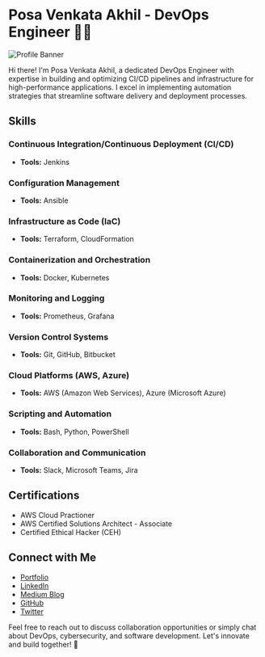 # Posa Venkata Akhil - DevOps Engineer 👨‍💻

![Profile Banner](https://your-image-url.com/banner.png)


Hi there! I'm Posa Venkata Akhil, a dedicated DevOps Engineer with expertise in building and optimizing CI/CD pipelines and infrastructure for high-performance applications. I excel in implementing automation strategies that streamline software delivery and deployment processes.


## Skills

### Continuous Integration/Continuous Deployment (CI/CD) <i class="fab fa-jenkins"></i>

- **Tools:** Jenkins

### Configuration Management <i class="fab fa-ansible"></i>

- **Tools:** Ansible

### Infrastructure as Code (IaC) <i class="fab fa-aws"></i> <i class="fab fa-terraform"></i> <i class="fab fa-cloudformation"></i>

- **Tools:** Terraform, CloudFormation

### Containerization and Orchestration <i class="fab fa-docker"></i> <i class="fab fa-kubernetes"></i>

- **Tools:** Docker, Kubernetes

### Monitoring and Logging <i class="fas fa-chart-line"></i> <i class="fas fa-chart-bar"></i>

- **Tools:** Prometheus, Grafana

### Version Control Systems <i class="fab fa-git"></i> <i class="fab fa-github"></i> <i class="fab fa-bitbucket"></i>

- **Tools:** Git, GitHub, Bitbucket

### Cloud Platforms (AWS, Azure) <i class="fab fa-aws"></i> <i class="fab fa-azure"></i>

- **Tools:** AWS (Amazon Web Services), Azure (Microsoft Azure)

### Scripting and Automation <i class="fas fa-terminal"></i> <i class="fab fa-python"></i> <i class="fab fa-powershell"></i>

- **Tools:** Bash, Python, PowerShell

### Collaboration and Communication <i class="fab fa-slack"></i> <i class="fab fa-microsoft"></i> <i class="fab fa-jira"></i>

- **Tools:** Slack, Microsoft Teams, Jira



## Certifications

- AWS Cloud Practioner
- AWS Certified Solutions Architect - Associate
- Certified Ethical Hacker (CEH)

## Connect with Me

- [Portfolio](https://posaakhil.github.io)
- [LinkedIn](https://www.linkedin.com/in/posavenkataakhil-akhil-a800bab7/)
- [Medium Blog](https://medium.com/@posavenkataakhil123)
- [GitHub](https://github.com/posaakhil)
- [Twitter](https://twitter.com/posaakhil)

Feel free to reach out to discuss collaboration opportunities or simply chat about DevOps, cybersecurity, and software development. Let's innovate and build together! 🚀
